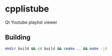 # cpplistube
Qt Youtube playlist viewer

## Building
```bash
mkdir build && cd build && cmake .. && make -j4
```
